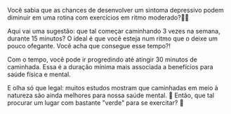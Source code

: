 Você sabia que as chances de desenvolver um sintoma depressivo podem diminuir em uma rotina com exercícios em ritmo moderado?🏃‍♀️

Aqui vai uma sugestão: que tal começar caminhando 3 vezes na semana, durante 15 minutos? O ideal é que você esteja num ritmo que o deixe um pouco ofegante. Você acha que consegue esse tempo?!

Com o tempo, você pode ir progredindo até atingir 30 minutos de caminhada. Essa é a duração mínima mais associada a benefícios para saúde física e mental.

E olha só que legal: muitos estudos mostram que caminhadas em meio à natureza são ainda melhores para nossa saúde mental. 🤩 Então, que tal procurar um lugar com bastante "verde" para se exercitar? 🌳

